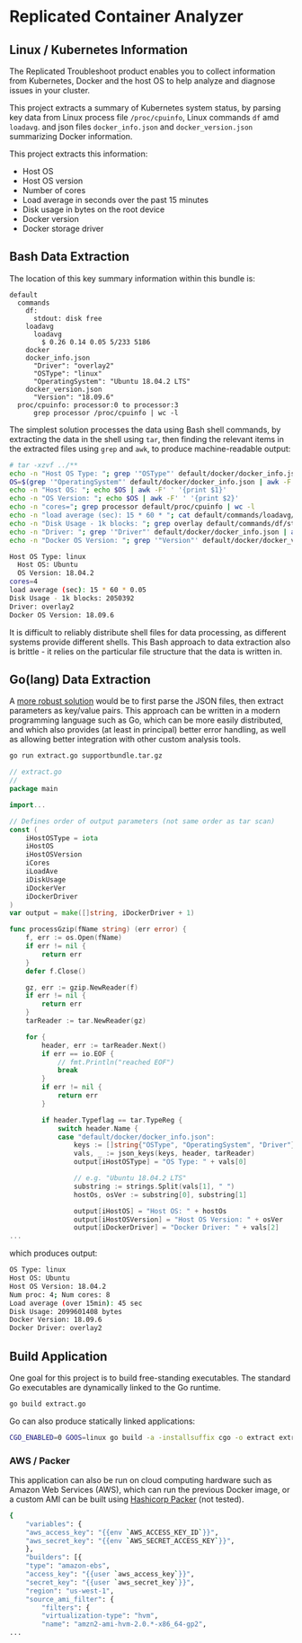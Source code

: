 # Replicated Container Analyzer
## Linux / Kubernetes Information

The Replicated Troubleshoot product enables you to collect information from Kubernetes, Docker and the host OS 
to help analyze and diagnose issues in your cluster.

This project extracts a summary of Kubernetes system status, by parsing key data from Linux process file
`/proc/cpuinfo`, Linux commands `df` amd `loadavg`. and json files `docker_info.json` and `docker_version.json` 
summarizing Docker information.

This project extracts this information:
  - Host OS
  - Host OS version
  - Number of cores
  - Load average in seconds over the past 15 minutes
  - Disk usage in bytes on the root device
  - Docker version
  - Docker storage driver

## Bash Data Extraction
The location of this key summary information within this bundle is:
```
default
  commands
    df:
	  stdout: disk free
	loadavg
	  loadavg
        $ 0.26 0.14 0.05 5/233 5186
	docker
    docker_info.json
	  "Driver": "overlay2"
	  "OSType": "linux"
	  "OperatingSystem": "Ubuntu 18.04.2 LTS"
	docker_version.json
	  "Version": "18.09.6"
  proc/cpuinfo: processor:0 to processor:3
      grep processor /proc/cpuinfo | wc -l
```

The simplest solution processes the data using Bash shell commands, by extracting the data in the shell using `tar`, 
then finding the relevant items in the extracted files using `grep` and `awk`, to produce machine-readable output:
```sh
# tar -xzvf ../**
echo -n "Host OS Type: "; grep '"OSType"' default/docker/docker_info.json | awk -F'"' '{print $4}'
OS=$(grep '"OperatingSystem"' default/docker/docker_info.json | awk -F'"' '{print $4}')
echo -n "Host OS: "; echo $OS | awk -F' ' '{print $1}'
echo -n "OS Version: "; echo $OS | awk -F' ' '{print $2}'
echo -n "cores="; grep processor default/proc/cpuinfo | wc -l
echo -n "load average (sec): 15 * 60 * "; cat default/commands/loadavg/loadavg | awk -F' ' '{print $3}'
echo -n "Disk Usage - 1k blocks: "; grep overlay default/commands/df/stdout | awk -F' ' '{print $3}'
echo -n "Driver: "; grep '"Driver"' default/docker/docker_info.json | awk -F'"' '{print $4}'
echo -n "Docker OS Version: "; grep '"Version"' default/docker/docker_version.json | awk -F'"' '{print $4}'
```
```sh
Host OS Type: linux
  Host OS: Ubuntu
  OS Version: 18.04.2
cores=4
load average (sec): 15 * 60 * 0.05
Disk Usage - 1k blocks: 2050392
Driver: overlay2
Docker OS Version: 18.09.6
```
It is difficult to reliably distribute shell files for data processing, as different systems provide different shells.
This Bash approach to data extraction also is brittle - it relies on the particular file structure that the data is written in.

## Go(lang) Data Extraction
A [more robust solution](https://github.com/helkey/linux/blob/master/replicated-analyzers/README.md) would be to first parse 
the JSON files, then extract parameters as key/value pairs. This approach can be written in a modern programming language such as Go, 
which can be more easily distributed, and which also provides (at least in principal) better error handling, as well as allowing
better integration with other custom analysis tools.
```sh
go run extract.go supportbundle.tar.gz
```

```go
// extract.go
// 
package main

import...

// Defines order of output parameters (not same order as tar scan)
const (
	iHostOSType = iota
	iHostOS
	iHostOSVersion
	iCores
	iLoadAve
	iDiskUsage
	iDockerVer
	iDockerDriver
)
var output = make([]string, iDockerDriver + 1)

func processGzip(fName string) (err error) {
	f, err := os.Open(fName)
	if err != nil {
		return err
	}
	defer f.Close()

	gz, err := gzip.NewReader(f)
	if err != nil {
		return err
	}
	tarReader := tar.NewReader(gz)

	for {
		header, err := tarReader.Next()
		if err == io.EOF {
			// fmt.Println("reached EOF")
			break
		}
		if err != nil {
			return err
		}

		if header.Typeflag == tar.TypeReg {
			switch header.Name {
			case "default/docker/docker_info.json":
				keys := []string{"OSType", "OperatingSystem", "Driver"}
				vals, _ := json_keys(keys, header, tarReader)
				output[iHostOSType] = "OS Type: " + vals[0]

				// e.g. "Ubuntu 18.04.2 LTS"
				substring := strings.Split(vals[1], " ")
				hostOs, osVer := substring[0], substring[1]

				output[iHostOS] = "Host OS: " + hostOs
				output[iHostOSVersion] = "Host OS Version: " + osVer
				output[iDockerDriver] = "Docker Driver: " + vals[2]
...
```
which produces output:
```sh
OS Type: linux
Host OS: Ubuntu
Host OS Version: 18.04.2
Num proc: 4; Num cores: 8
Load average (over 15min): 45 sec
Disk Usage: 2099601408 bytes
Docker Version: 18.09.6
Docker Driver: overlay2
```

## Build Application
One goal for this project is to build free-standing executables. The standard Go executables are dynamically linked to the Go runtime.
```sh
go build extract.go
```
Go can also produce statically linked applications:
```sh
CGO_ENABLED=0 GOOS=linux go build -a -installsuffix cgo -o extract extract.go
```

### AWS / Packer
This application can also be run on cloud computing hardware such as Amazon Web Services (AWS),
which can run the previous Docker image, or a custom AMI can be built using [Hashicorp Packer](https://www.packer.io/) (not tested).
```sh
{
    "variables": {
	"aws_access_key": "{{env `AWS_ACCESS_KEY_ID`}}",
	"aws_secret_key": "{{env `AWS_SECRET_ACCESS_KEY`}}",
    },
    "builders": [{
	"type": "amazon-ebs",
	"access_key": "{{user `aws_access_key`}}",
	"secret_key": "{{user `aws_secret_key`}}",
	"region": "us-west-1",
	"source_ami_filter": {
	    "filters": {
		"virtualization-type": "hvm",
		"name": "amzn2-ami-hvm-2.0.*-x86_64-gp2",
...
```


